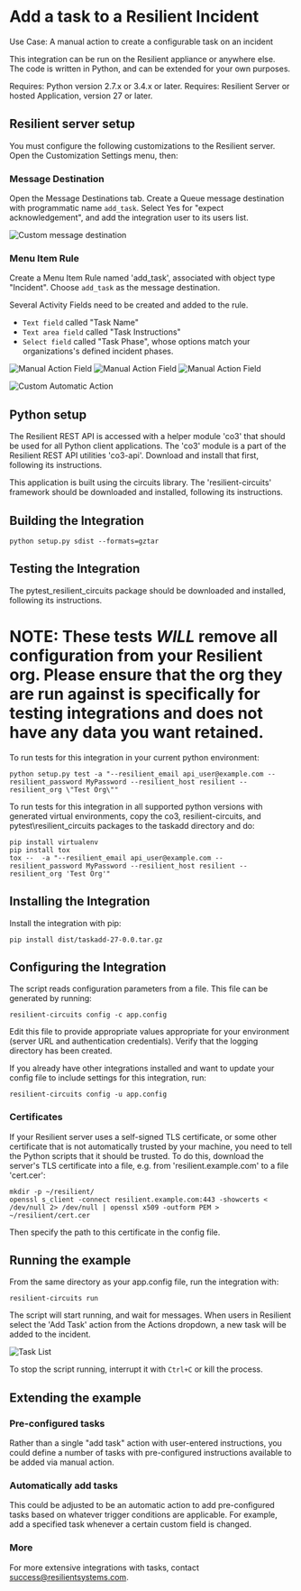 Add a task to a Resilient Incident
===================================

Use Case:  A manual action to create a configurable task on an incident

This integration can be run on the Resilient appliance or anywhere else.  
The code is written in Python, and can be extended for your own purposes.

Requires: Python version 2.7.x or 3.4.x or later.
Requires: Resilient Server or hosted Application, version 27 or later.

## Resilient server setup

You must configure the following customizations to the Resilient server.
Open the Customization Settings menu, then:

### Message Destination
Open the Message Destinations tab.
Create a Queue message destination with programmatic name `add_task`.
Select Yes for "expect acknowledgement", and add the integration user
to its users list.

![Custom message destination](Documents/messagedestination.png)


### Menu Item Rule
Create a Menu Item Rule named 'add_task', associated with object type "Incident".
Choose `add_task` as the message destination.

Several Activity Fields need to be created and added to the rule.
* `Text field` called "Task Name"
* `Text area field` called "Task Instructions"
* `Select field` called "Task Phase", whose options match your organizations's defined incident phases.

![Manual Action Field](Documents/actionfield.png)
![Manual Action Field](Documents/actionfield1.png)
![Manual Action Field](Documents/actionfield2.png)

![Custom Automatic Action](Documents/manualaction.png)

## Python setup

The Resilient REST API is accessed with a helper module 'co3' that should be
used for all Python client applications.  The 'co3' module is a part of the
Resilient REST API utilities 'co3-api'.  Download and install that first,
following its instructions.

This application is built using the circuits library.  The 'resilient-circuits'
framework should be downloaded and installed, following its instructions.

## Building the Integration
```
python setup.py sdist --formats=gztar
```

## Testing the Integration
The pytest\_resilient\_circuits package should be downloaded and installed, following its instructions.

# NOTE: These tests _WILL_ remove all configuration from your Resilient org.  Please ensure that the org they are run against is specifically for testing integrations and does not have any data you want retained.

To run tests for this integration in your current python environment:
```
python setup.py test -a "--resilient_email api_user@example.com --resilient_password MyPassword --resilient_host resilient --resilient_org \"Test Org\""
```

To run tests for this integration in all supported python versions with generated virtual environments, 
copy the co3, resilient-circuits, and pytest\resilient\_circuits packages to the taskadd directory and do:
```
pip install virtualenv
pip install tox
tox --  -a "--resilient_email api_user@example.com --resilient_password MyPassword --resilient_host resilient --resilient_org 'Test Org'"
```

## Installing the Integration

Install the integration with pip:
```
pip install dist/taskadd-27-0.0.tar.gz
```

## Configuring the Integration
The script reads configuration parameters from a file.
This file can be generated by running:
```
resilient-circuits config -c app.config
```
Edit this file to provide appropriate values
appropriate for your environment (server URL and authentication credentials).
Verify that the logging directory has been created.

If you already have other integrations installed and want to update your config
file to include settings for this integration, run:
```
resilient-circuits config -u app.config
```

### Certificates

If your Resilient server uses a self-signed TLS certificate, or some
other certificate that is not automatically trusted by your machine,
you need to tell the Python scripts that it should be trusted.
To do this, download the server's TLS certificate into a file,
e.g. from 'resilient.example.com' to a file 'cert.cer':

    mkdir -p ~/resilient/
    openssl s_client -connect resilient.example.com:443 -showcerts < /dev/null 2> /dev/null | openssl x509 -outform PEM > ~/resilient/cert.cer

Then specify the path to this certificate in the config file.


## Running the example
From the same directory as your app.config file, run the integration with:

    resilient-circuits run

The script will start running, and wait for messages.  When users in Resilient
select the 'Add Task' action from the Actions dropdown, a new task will be added
to the incident.

![Task List](Documents/results.png)

To stop the script running, interrupt it with `Ctrl+C` or kill the process.

## Extending the example

### Pre-configured tasks
Rather than a single "add task" action with user-entered instructions, you could
define a number of tasks with pre-configured instructions available to be
added via manual action.

### Automatically add tasks
This could be adjusted to be an automatic action to add pre-configured tasks
based on whatever trigger conditions are applicable.  For example, add a
specified task whenever a certain custom field is changed.

### More
For more extensive integrations with tasks, contact
[success@resilientsystems.com](success@resilientsystems.com).
